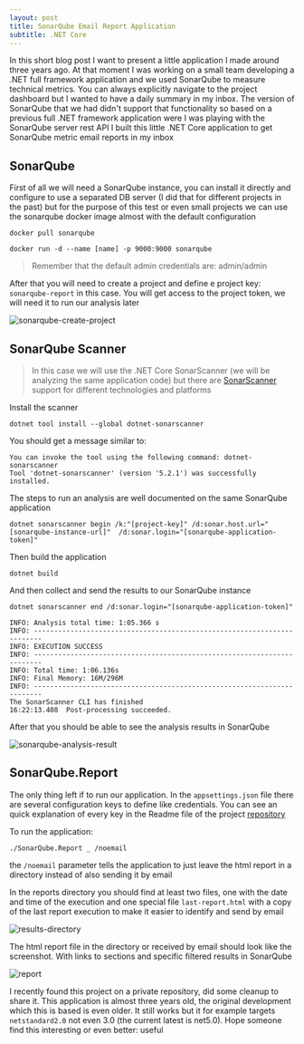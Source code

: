 ```yaml
---
layout: post
title: SonarQube Email Report Application
subtitle: .NET Core
---
```


In this short blog post I want to present a little application I made around three years ago. At that moment I was working on a small team developing a .NET full framework application and we used SonarQube to measure technical metrics. You can always explicitly navigate to the project dashboard but I wanted to have a daily summary in my inbox. The version of SonarQube that we had didn't support that functionality so based on a previous full .NET framework application were I was playing with the SonarQube server rest API I built this little .NET Core application to get SonarQube metric email reports in my inbox

## SonarQube

First of all we will need a SonarQube instance, you can install it directly and configure to use a separated DB server (I did that for different projects in the past) but for the purpose of this test or even small projects we can use the sonarqube docker image almost with the default configuration

    docker pull sonarqube

    docker run -d --name [name] -p 9000:9000 sonarqube

> Remember that the default admin credentials are: admin/admin

After that you will need to create a project and define e project key: `sonarqube-report` in this case. You will get access to the project token, we will need it to run our analysis later

![sonarqube-create-project](../img/2021-05-01-sonar-qube-email-report/01-sonarqube-create-project.png)

## SonarQube Scanner

> In this case we will use the .NET Core SonarScanner (we will be analyzing the same application code) but there are [SonarScanner](https://docs.sonarqube.org/latest/analysis/scan/sonarscanner/) support for different technologies and platforms

Install the scanner

    dotnet tool install --global dotnet-sonarscanner

You should get a message similar to:

    You can invoke the tool using the following command: dotnet-sonarscanner
    Tool 'dotnet-sonarscanner' (version '5.2.1') was successfully installed.

The steps to run an analysis are well documented on the same SonarQube application

    dotnet sonarscanner begin /k:"[project-key]" /d:sonar.host.url="[sonarqube-instance-url]"  /d:sonar.login="[sonarqube-application-token]"

Then build the application

    dotnet build

And then collect and send the results to our SonarQube instance

    dotnet sonarscanner end /d:sonar.login="[sonarqube-application-token]"

    INFO: Analysis total time: 1:05.366 s
    INFO: ------------------------------------------------------------------------
    INFO: EXECUTION SUCCESS
    INFO: ------------------------------------------------------------------------
    INFO: Total time: 1:06.136s
    INFO: Final Memory: 16M/296M
    INFO: ------------------------------------------------------------------------
    The SonarScanner CLI has finished
    16:22:13.408  Post-processing succeeded.

After that you should be able to see the analysis results in SonarQube

![sonarqube-analysis-result](../img/2021-05-01-sonar-qube-email-report/02-sonarqube-results.png)

## SonarQube.Report

The only thing left if to run our application. In the `appsettings.json` file there are several configuration keys to define like credentials. You can see an quick explanation of every key in the Readme file of the project [repository](git@github.com:mamcer/sonarqube-report.git)

To run the application:

    ./SonarQube.Report _ /noemail

the `/noemail` parameter tells the application to just leave the html report in a directory instead of also sending it by email

In the reports directory you should find at least two files, one with the date and time of the execution and one special file `last-report.html` with a copy of the last report execution to make it easier to identify and send by email

![results-directory](../img/2021-05-01-sonar-qube-email-report/03-reports.png)

The html report file in the directory or received by email should look like the screenshot. With links to sections and specific filtered results in SonarQube

![report](../img/2021-05-01-sonar-qube-email-report/04-report.png)

I recently found this project on a private repository, did some cleanup to share it. This application is almost three years old, the original development which this is based is even older. It still works but it for example targets `netstandard2.0` not even 3.0 (the current latest is net5.0). Hope someone find this interesting or even better: useful